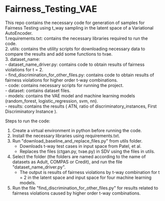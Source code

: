 # Fairness_Testing_VAE
This repo contains the necessary code for generation of samples for Fairness Testing using t_way sampling in the latent space of a Variational AutoEncoder.<br>
    1.requirements.txt: contains the necessary libraries required to run the code.<br>
    2. utils: contains the utility scripts for downloading necessary data to compare the results and add some functions to tvae.<br>
    3. dataset_name:<br>
        - dataset_name_driver.py: contains code to obtain results of fairness violations for t = 2.<br>
        - find_discrimination_for_other_files.py: contains code to obtain results of fairness violations for higher order t-way combinations.<br>
        - code: contains necessary scripts for running the project.<br>
        - dataset: contains dataset files.<br>
        - models: contains the VAE model and machine learning models (random_forest, logistic_regression, svm, nn).<br>
        - results: contains the results ( ATN, ratio of discriminatory_instances, First Discriminatory Instance ).<br>


Steps to run the code:
1. Create a virtual environment in python before running the code.
2. Install the necessary libraries using requirements.txt.
3. Run "download_baseline_and_replace_files.py" from utils folder.
    - Downloads t-way test cases in input space from Patel, et al.
    - Replaces the files (ctgan.py, tvae.py) in SDV using the files in utils.
4. Select the folder (the folders are named according to the name of datasets as Adult, COMPAS or Credit),  and run the file "dataset_name_driver.py".
    - The output is results of fairness violations by t-way combination for t = 2 in the latent space and input space for four machine learning models.
5. Run the file "find_discrimination_for_other_files.py" for results related to fairness violations caused by higher order t-way combinations.
